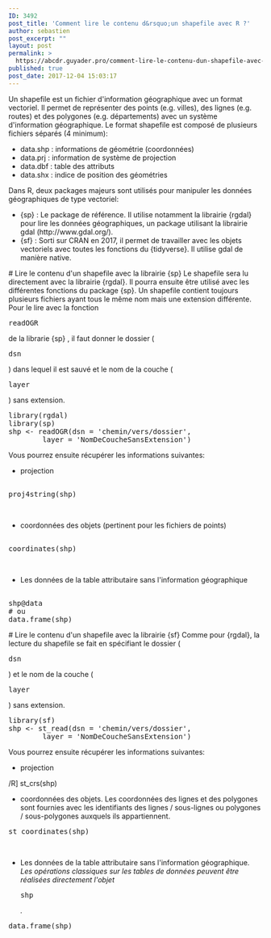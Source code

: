 ```yaml
---
ID: 3492
post_title: 'Comment lire le contenu d&rsquo;un shapefile avec R ?'
author: sebastien
post_excerpt: ""
layout: post
permalink: >
  https://abcdr.guyader.pro/comment-lire-le-contenu-dun-shapefile-avec-r/
published: true
post_date: 2017-12-04 15:03:17
---
```

Un shapefile est un fichier d'information géographique avec un format vectoriel. Il permet de représenter des points (e.g. villes), des lignes (e.g. routes) et des polygones (e.g. départements) avec un système d'information géographique. Le format shapefile est composé de plusieurs fichiers séparés (4 minimum):
<ul>
 	<li>data.shp : informations de géométrie (coordonnées)</li>
 	<li>data.prj : information de système de projection</li>
 	<li>data.dbf : table des attributs</li>
 	<li>data.shx : indice de position des géométries</li>
</ul>
Dans R, deux packages majeurs sont utilisés pour manipuler les données géographiques de type vectoriel:
<ul>
 	<li>{sp} : Le package de référence. Il utilise notamment la librairie {rgdal} pour lire les données géographiques, un package utilisant la librairie gdal (http://www.gdal.org/).</li>
 	<li>{sf} : Sorti sur CRAN en 2017, il permet de travailler avec les objets vectoriels avec toutes les fonctions du {tidyverse}. Il utilise gdal de manière native.</li>
</ul>
# Lire le contenu d'un shapefile avec la librairie {sp}
Le shapefile sera lu directement avec la librairie {rgdal}. Il pourra ensuite être utilisé avec les différentes fonctions du package {sp}.
Un shapefile contient toujours plusieurs fichiers ayant tous le même nom mais une extension différente. Pour le lire avec la fonction <pre lang="rsplus">readOGR</pre> de la librarie {sp} , il faut donner le dossier (<pre lang="rsplus">dsn</pre>) dans lequel il est sauvé et le nom de la couche (<pre lang="rsplus">layer</pre>) sans extension.
<pre lang="rsplus">library(rgdal)
library(sp)
shp &lt;- readOGR(dsn = 'chemin/vers/dossier', 
        layer = 'NomDeCoucheSansExtension')</pre>
Vous pourrez ensuite récupérer les informations suivantes:
<ul>
 	<li>projection</li>
</ul>
<pre lang="rsplus"> 
proj4string(shp)
</pre>
&nbsp;
<ul>
 	<li>coordonnées des objets (pertinent pour les fichiers de points)</li>
</ul>
<pre lang="rsplus"> 
coordinates(shp)
</pre>
&nbsp;
<ul>
 	<li>Les données de la table attributaire sans l'information géographique</li>
</ul>
<pre lang="rsplus"> 
shp@data
# ou
data.frame(shp)
</pre>
# Lire le contenu d'un shapefile avec la librairie {sf}
Comme pour {rgdal}, la lecture du shapefile se fait en spécifiant le dossier (
<pre lang="rsplus">dsn</pre>
) et le nom de la couche (
<pre lang="rsplus">layer</pre>
) sans extension.
<pre lang="rsplus">library(sf)
shp &lt;- st_read(dsn = 'chemin/vers/dossier', 
        layer = 'NomDeCoucheSansExtension')
</pre>
Vous pourrez ensuite récupérer les informations suivantes:
<ul>
 	<li>projection</li>
</ul>
/R]
st_crs(shp)
<ul>
 	<li>coordonnées des objets. Les coordonnées des lignes et des polygones sont fournies avec les identifiants des lignes / sous-lignes ou polygones / sous-polygones auxquels ils appartiennent.</li>
</ul>
<pre lang="rsplus">st_coordinates(shp)
</pre>
&nbsp;
<ul>
 	<li>Les données de la table attributaire sans l'information géographique. <em><em>Les opérations classiques sur les tables de données peuvent être réalisées directement l'objet</em></em>
<pre lang="rsplus">shp</pre>
<em>.</em></li>
</ul>
<pre lang="rsplus">data.frame(shp)
</pre>